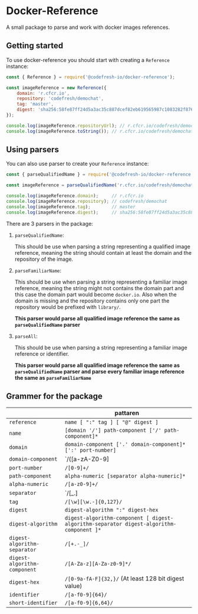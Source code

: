 # Docker-Reference

A small package to parse and work with docker images references.

## Getting started

To use docker-reference you should start with creating a `Reference` instance:
``` js
const { Reference } = require('@codefresh-io/docker-reference');

const imageReference = new Reference({
    domain: 'r.cfcr.io',
    repository: 'codefresh/demochat',
    tag: 'master',
    digest: 'sha256:58fe87ff24d5a3ac35c887dcef82eb619565987c1083282f876c7c2657a5f94e'
});

console.log(imageReference.repositoryUrl); // r.cfcr.io/codefresh/demochat
console.log(imageReference.toString()); // r.cfcr.io/codefresh/demochat:master@sha256:58fe87ff24d5a3ac35c887dcef82eb619565987c1083282f876c7c2657a5f94e
```

## Using parsers

You can also use parser to create your `Reference` instance:
``` js
const { parseQualifiedName } = require('@codefresh-io/docker-reference');

const imageReference = parseQualifiedName('r.cfcr.io/codefresh/demochat:master@sha256:58fe87ff24d5a3ac35c887dcef82eb619565987c1083282f876c7c2657a5f94e');

console.log(imageReference.domain);     // r.cfcr.io
console.log(imageReference.repository); // codefresh/demochat
console.log(imageReference.tag);        // master
console.log(imageReference.digest);     // sha256:58fe87ff24d5a3ac35c887dcef82eb619565987c1083282f876c7c2657a5f94e
```

There are 3 parsers in the package:
 1. `parseQualifiedName`:

    This should be use when parsing a string representing a qualified image
    reference, meaning the string should contain at least the domain and the
    repository of the image.

 2. `parseFamiliarName`:

    This should be use when parsing a string representing a familiar image
    reference, meaning the string might not contains the domain part and this
    case the domain part would become `docker.io`. Also when the domain is
    missing and the repository contains only one part the repository would be
    prefixed with `library/`.

    **This parser would parse all qualified image reference the same as
    `parseQualifiedName` parser**

3. `parseAll`:

    This should be use when parsing a string representing a familiar image
    reference or identifier.

    **This parser would parse all qualified image reference the same as
    `parseQualifiedName` parser and parse every familiar image reference the
    same as `parseFamiliarName`**

## Grammer for the package

|  | pattaren |
| --- | --- |
| `reference` | `name [ ":" tag ] [ "@" digest ]` |
| `name` | `[domain '/'] path-component ['/' path-component]*` |
| `domain` | `domain-component ['.' domain-component]* [':' port-number]` |
| `domain-component` | `/([a-zA-Z0-9]|[a-zA-Z0-9][a-zA-Z0-9-]*[a-zA-Z0-9])/` |
| `port-number` | `/[0-9]+/` |
| `path-component` | `alpha-numeric [separator alpha-numeric]*` |
| `alpha-numeric` | `/[a-z0-9]+/` |
| `separator` | `/[_.]|__|[-]*/` |
| `tag` | `/[\w][\w.-]{0,127}/` |
| `digest` | `digest-algorithm ":" digest-hex` |
| `digest-algorithm` | `digest-algorithm-component [ digest-algorithm-separator digest-algorithm-component ]*` |
| `digest-algorithm-separator` | `/[+.-_]/` |
| `digest-algorithm-component` | `/[A-Za-z][A-Za-z0-9]*/` |
| `digest-hex` | `/[0-9a-fA-F]{32,}/` (At least 128 bit digest value) |
| `identifier` | `/[a-f0-9]{64}/` |
| `short-identifier` | `/[a-f0-9]{6,64}/` |
